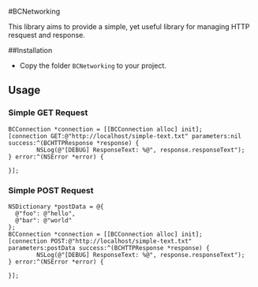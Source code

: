#BCNetworking


This library aims to provide a simple, yet useful library for managing HTTP resquest and response.

##Installation

* Copy the folder `BCNetworking` to your project.

## Usage

### Simple GET Request

```
BCConnection *connection = [[BCConnection alloc] init];
[connection GET:@"http://localhost/simple-text.txt" parameters:nil success:^(BCHTTPResponse *response) {
		NSLog(@"[DEBUG] ResponseText: %@", response.responseText");
} error:^(NSError *error) {
		
}];
```

### Simple POST Request

```
NSDictionary *postData = @{
  @"foo": @"hello",
  @"bar": @"world"
};
BCConnection *connection = [[BCConnection alloc] init];
[connection POST:@"http://localhost/simple-text.txt" parameters:postData success:^(BCHTTPResponse *response) {
		NSLog(@"[DEBUG] ResponseText: %@", response.responseText");
} error:^(NSError *error) {
		
}];
```
